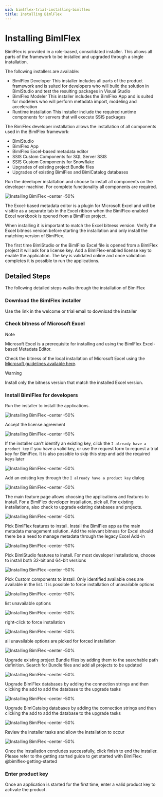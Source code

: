 ```yaml
---
uid: bimlflex-trial-installing-bimlflex
title: Installing BimlFlex
---
```

# Installing BimlFlex

BimlFlex is provided in a role-based, consolidated installer. This allows all parts of the framework to be installed and upgraded through a single installation.

The following installers are available:

* BimlFlex Developer
    This installer includes all parts of the product framework and is suited for developers who will build the solution in BimlStudio and test the resulting packages in Visual Studio
* BimlFlex Modeler
    This installer includes the BimlFlex App and is suited for modelers who will perform metadata import, modeling and acceleration
* Runtime installation
    This installer include the required runtime components for servers that will execute SSIS packages

The BimlFlex developer installation allows the installation of all components used in the BimlFlex framework:

* BimlStudio
* BimlFlex App
* BimlFlex Excel-based metadata editor
* SSIS Custom Components for SQL Server SSIS
* SSIS Custom Components for Snowflake
* Upgrades of existing project Bundle files
* Upgrades of existing BimlFlex and BimlCatalog databases

Run the developer installation and choose to install all components on the developer machine. For complete functionality all components are required.

![Installing BimlFlex -center -50%](../user-guide/images/bimlflex-ss-v5-bimlflex-2019-installer-s4.png)

The Excel-based metadata editor is a plugin for Microsoft Excel and will be visible as a separate tab in the Excel ribbon when the BimlFlex-enabled Excel workbook is opened from a BimlFlex project.

When installing it is important to match the Excel bitness version. Verify the Excel bitness version before starting the installation and only install the matching version of BimlFlex.

The first time BimlStudio or the BimlFlex Excel file is opened from a BimlFlex project it will ask for a license key. Add a BimlFlex-enabled license key to enable the application. The key is validated online and once validation completes it is possible to run the applications.

## Detailed Steps

The following detailed steps walks through the installation of BimlFlex

### Download the BimlFlex installer

Use the link in the welcome or trial email to download the installer

### Check bitness of Microsoft Excel

> [!NOTE]
> Microsoft Excel is a prerequisite for installing and using the BimlFlex Excel-based Metadata Editor.

Check the bitness of the local installation of Microsoft Excel using the [Microsoft guidelines available here](https://support.office.com/en-us/article/About-Office-What-version-of-Office-am-I-using-932788B8-A3CE-44BF-BB09-E334518B8B19).

> [!WARNING]
> Install only the bitness version that match the installed Excel version.

### Install BimlFlex for developers

Run the installer to install the applications.

![Installing BimlFlex -center -50%](../user-guide/images/bimlflex-ss-v5-bimlflex-2019-installer-s1.png)

Accept the license agreement

![Installing BimlFlex -center -50%](../user-guide/images/bimlflex-ss-v5-bimlflex-2019-installer-s2.png)

If the installer can't identify an existing key, click the `I already have a product key` if you have a valid key, or use the request form to request a trial key for BimlFlex. It is also possible to skip this step and add the required keys later

![Installing BimlFlex -center -50%](../user-guide/images/bimlflex-ss-v5-bimlflex-2019-installer-s3.png)

Add an existing key through the `I already have a product key` dialog

![Installing BimlFlex -center -50%](../user-guide/images/bimlflex-ss-v5-bimlflex-2019-installer-s4.png)

The main feature page allows choosing the applications and features to install. For a BimlFlex developer installation, pick all. For existing installations, also check to upgrade existing databases and projects.

![Installing BimlFlex -center -50%](../user-guide/images/bimlflex-ss-v5-bimlflex-2019-installer-s5.png)

Pick BimlFlex features to install. Install the BimlFlex app as the main metadata management solution. Add the relevant bitness for Excel should there be a need to manage metadata through the legacy Excel Add-in

![Installing BimlFlex -center -50%](../user-guide/images/bimlflex-ss-v5-bimlflex-2019-installer-s6.png)

Pick BimlStudio features to install. For most developer installations, choose to install both 32-bit and 64-bit versions

![Installing BimlFlex -center -50%](../user-guide/images/bimlflex-ss-v5-bimlflex-2019-installer-s7.png)

Pick Custom components to install. Only identified available ones are available in the list. It is possible to force installation of unavailable options

![Installing BimlFlex -center -50%](../user-guide/images/bimlflex-ss-v5-bimlflex-2019-installer-s8.png)

list unavailable options

![Installing BimlFlex -center -50%](../user-guide/images/bimlflex-ss-v5-bimlflex-2019-installer-s9.png)

right-click to force installation

![Installing BimlFlex -center -50%](../user-guide/images/bimlflex-ss-v5-bimlflex-2019-installer-s10.png)

all unavailable options are picked for forced installation

![Installing BimlFlex -center -50%](../user-guide/images/bimlflex-ss-v5-bimlflex-2019-installer-s11.png)

Upgrade existing project Bundle files by adding them to the searchable path definition. Search for Bundle files and add all projects to be updated

![Installing BimlFlex -center -50%](../user-guide/images/bimlflex-ss-v5-bimlflex-2019-installer-s12.png)

Upgrade BimlFlex databases by adding the connection strings and then clicking the add to add the database to the upgrade tasks

![Installing BimlFlex -center -50%](../user-guide/images/bimlflex-ss-v5-bimlflex-2019-installer-s13.png)

Upgrade BimlCatalog databases by adding the connection strings and then clicking the add to add the database to the upgrade tasks

![Installing BimlFlex -center -50%](../user-guide/images/bimlflex-ss-v5-bimlflex-2019-installer-s14.png)

Review the installer tasks and allow the installation to occur

![Installing BimlFlex -center -50%](../user-guide/images/bimlflex-ss-v5-bimlflex-2019-installer-s15.png)

Once the installation concludes successfully, click finish to end the installer. Please refer to the getting started guide to get started with BimlFlex: @bimlflex-getting-started

### Enter product key

Once an application is started for the first time, enter a valid product key to activate the product.
